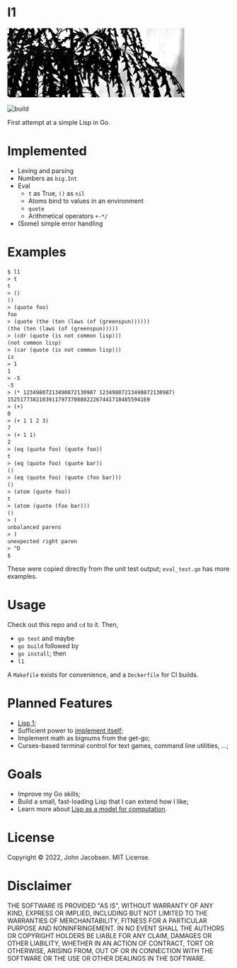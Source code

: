 # l1

<img src="/l1.jpg" width="400">

![build](https://github.com/eigenhombre/l1/actions/workflows/build.yml/badge.svg)

First attempt at a simple Lisp in Go.

# Implemented
- Lexing and parsing
- Numbers as `big.Int`
- Eval
  - `t` as True, `()` as `nil`
  - Atoms bind to values in an environment
  - `quote`
  - Arithmetical operators `+-*/`
- (Some) simple error handling

# Examples

    $ l1
    > t
    t
    > ()
    ()
    > (quote foo)
    foo
    > (quote (the (ten (laws (of (greenspun))))))
    (the (ten (laws (of (greenspun)))))
    > (cdr (quote (is not common lisp)))
    (not common lisp)
    > (car (quote (is not common lisp)))
    is
    > 1
    1
    > -5
    -5
    > (* 12349807213490872130987 12349807213490872130987)
    152517738210391179737088822267441718485594169
    > (+)
    0
    > (+ 1 1 2 3)
    7
    > (+ 1 1)
    2
    > (eq (quote foo) (quote foo))
    t
    > (eq (quote foo) (quote bar))
    ()
    > (eq (quote foo) (quote (foo bar)))
    ()
    > (atom (quote foo))
    t
    > (atom (quote (foo bar)))
    ()
    > (
    unbalanced parens
    > )
    unexpected right paren
    > ^D
    $

These were copied directly from the unit test output; `eval_test.go` has more examples.

# Usage

Check out this repo and `cd` to it. Then,

- `go test` and maybe 
- `go build` followed by
- `go install`; then
- `l1`

A `Makefile` exists for convenience, and a `Dockerfile` for CI builds.

# Planned Features

- [Lisp 1](https://en.wikipedia.org/wiki/Common_Lisp#The_function_namespace);
- Sufficient power to [implement itself](http://www.paulgraham.com/rootsoflisp.html);
- Implement math as bignums from the get-go;
- Curses-based terminal control for text games, command line utilities, ...;

# Goals

- Improve my Go skills;
- Build a small, fast-loading Lisp that I can extend how I like;
- Learn more about [Lisp as a model for computation](http://www.paulgraham.com/rootsoflisp.html).

# License

Copyright © 2022, John Jacobsen. MIT License.

# Disclaimer

THE SOFTWARE IS PROVIDED "AS IS", WITHOUT WARRANTY OF ANY KIND, EXPRESS OR
IMPLIED, INCLUDING BUT NOT LIMITED TO THE WARRANTIES OF MERCHANTABILITY,
FITNESS FOR A PARTICULAR PURPOSE AND NONINFRINGEMENT. IN NO EVENT SHALL THE
AUTHORS OR COPYRIGHT HOLDERS BE LIABLE FOR ANY CLAIM, DAMAGES OR OTHER
LIABILITY, WHETHER IN AN ACTION OF CONTRACT, TORT OR OTHERWISE, ARISING FROM,
OUT OF OR IN CONNECTION WITH THE SOFTWARE OR THE USE OR OTHER DEALINGS IN THE
SOFTWARE.
